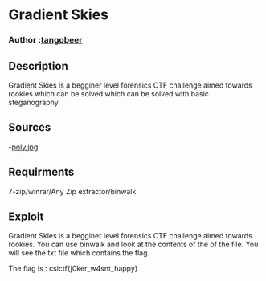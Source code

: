 # Gradient Skies 

### Author :[tangobeer](https://github.com/ritwikgoel) 

## Description

Gradient Skies is a begginer level forensics CTF challenge aimed towards rookies which can be solved which can be solved with basic steganography.

## Sources 
-[poly.jpg](https://github.com/ritwikgoel/ctf-challenges/raw/master/forensics/Gradient%20sky/poly.jpg)

## Requirments 
7-zip/winrar/Any Zip extractor/binwalk 
## Exploit 
Gradient Skies is a begginer level forensics CTF challenge aimed towards rookies.
You can use binwalk and look at the contents of the of the file.
You will see the txt file which contains the flag. 

 The flag is : csictf{j0ker_w4snt_happy}